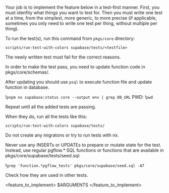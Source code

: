 Your job is to implement the feature below in a test-first manner.
First, you must idenfity what things you want to test for.
Then you must write one test at a time, from the simplest, more generic,
to more precise (if applicable, sometimes you only need to write one test per
thing, without multiple per thing).

To run the test(s), run this command from `pkgs/core` directory:

`scripts/run-test-with-colors supabase/tests/<testfile>`

The newly written test must fail for the correct reasons.

In order to make the test pass, you need to update function
code in pkgs/core/schemas/.

After updating you should use `psql` to execute function file
and update function in database.

!`pnpm nx supabase:status core --output env | grep DB_URL`
PWD: !`pwd`

Repeat until all the added tests are passing.

When they do, run all the tests like this:

`scripts/run-test-with-colors supabase/tests/`

Do not create any migratons or try to run tests with nx.

Never use any INSERTs or UPDATEs to prepare or mutate state for the test.
Instead, use regular pgflow.\* SQL functions or functions that are
available in pkgs/core/supabase/tests/seed.sql:

!`grep 'function.*pgflow_tests' pkgs/core/supabase/seed.sql -A7`

Check how they are used in other tests.

<feature_to_implement>
$ARGUMENTS
</feature_to_implement>
